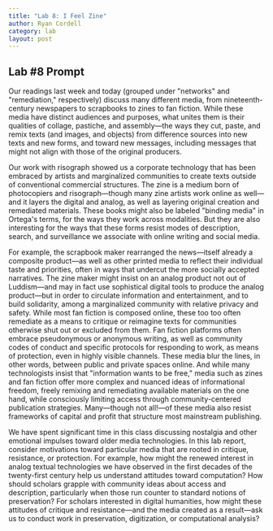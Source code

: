 ```yaml
---
title: "Lab 8: I Feel Zine"
author: Ryan Cordell
category: lab
layout: post
---
```



## Lab \#8 Prompt

Our readings last week and today (grouped under "networks" and "remediation," respectively) discuss many different media, from nineteenth-century newspapers to scrapbooks to zines to fan fiction. While these media have distinct audiences and purposes, what unites them is their qualities of collage, pastiche, and assembly—the ways they cut, paste, and remix texts (and images, and objects) from difference sources into new texts and new forms, and toward new messages, including messages that might not align with those of the original producers. 

Our work with risograph showed us a corporate technology that has been embraced by artists and marginalized communities to create texts outside of conventional commercial structures. The zine is a medium born of photocopiers and risograph—though many zine artists work online as well—and it layers the digital and analog, as well as layering original creation and remediated materials. These books might also be labeled "binding media" in Ortega's terms, for the ways they work across modalities. But they are also interesting for the ways that these forms resist modes of description, search, and surveillance we associate with online writing and social media. 

For example, the scrapbook maker rearranged the news—itself already a composite product—as well as other printed media to reflect their individual taste and priorities, often in ways that undercut the more socially accepted narratives. The zine maker might insist on an analog product not out of Luddism—and may in fact use sophistical digital tools to produce the analog product—but in order to circulate information and entertainment, and to build solidarity, among a marginalized community with relative privacy and safety. While most fan fiction is composed online, these too too often remediate as a means to critique or reimagine texts for communities otherwise shut out or excluded from them. Fan fiction platforms often embrace pseudonymous or anonymous writing, as well as community codes of conduct and specific protocols for responding to work, as means of protection, even in highly visible channels. These media blur the lines, in other words, between public and private spaces online. And while many technologists insist that "information wants to be free," media such as zines and fan fiction offer more complex and nuanced ideas of informational freedom, freely remixing and remediating available materials on the one hand, while consciously limiting access through community-centered publication strategies. Many—though not all!—of these media also resist frameworks of capital and profit that structure most mainstream publishing.

We have spent significant time in this class discussing nostalgia and other emotional impulses toward older media technologies. In this lab report, consider motivations toward particular media that are rooted in critique, resistance, or protection. For example, how might the renewed interest in analog textual technologies we have observed in the first decades of the twenty-first century help us understand attitudes toward computation? How should scholars grapple with community ideas about access and description, particularly when those run counter to standard notions of preservation? For scholars interested in digital humanities, how might these attitudes of critique and resistance—and the media created as a result—ask us to conduct work in preservation, digitization, or computational analysis? 

